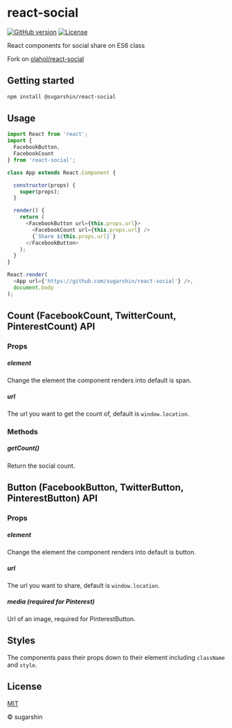 # react-social

[![GitHub version][github-ver-image]][github-ver-url]
[![License][license-image]][license-url]

React components for social share on ES6 class

Fork on [olahol/react-social](https://github.com/olahol/react-social)

## Getting started

```zsh
npm install @sugarshin/react-social
```

## Usage

```js
import React from 'react';
import {
  FacebookButton,
  FacebookCount
} from 'react-social';

class App extends React.Component {

  constructor(props) {
    super(props);
  }

  render() {
    return (
      <FacebookButton url={this.props.url}>
        <FacebookCount url={this.props.url} />
        {`Share ${this.props.url}`}
      </FacebookButton>
    );
  }
}

React.render(
  <App url={'https://github.com/sugarshin/react-social'} />,
  document.body
);
```

## Count (FacebookCount, TwitterCount, PinterestCount) API

### Props

##### element

Change the element the component renders into default is span.

##### url

The url you want to get the count of, default is `window.location`.

### Methods

##### getCount()

Return the social count.

## Button (FacebookButton, TwitterButton, PinterestButton) API

### Props

##### element

Change the element the component renders into default is button.

##### url

The url you want to share, default is `window.location`.

##### media (required for Pinterest)

Url of an image, required for PinterestButton.

## Styles

The components pass their props down to their element including `className` and
`style`.

## License

[MIT][license-url]

© sugarshin

[npm-image]: http://img.shields.io/npm/v/react-social.svg
[npm-url]: https://www.npmjs.org/package/react-social
[bower-image]: http://img.shields.io/bower/v/react-social.svg
[bower-url]: http://bower.io/search/?q=react-social
[travis-image]: http://img.shields.io/travis/sugarshin/react-social/master.svg?branch=master
[travis-url]: https://travis-ci.org/sugarshin/react-social
[gratipay-image]: http://img.shields.io/gratipay/sugarshin.svg
[gratipay-url]: https://gratipay.com/sugarshin/
[coveralls-image]: https://coveralls.io/repos/sugarshin/react-social/badge.svg
[coveralls-url]: https://coveralls.io/r/sugarshin/react-social
[github-ver-image]: https://badge.fury.io/gh/sugarshin%2Freact-social.svg
[github-ver-url]: http://badge.fury.io/gh/sugarshin%2Freact-social
[license-image]: http://img.shields.io/:license-mit-blue.svg
[license-url]: http://sugarshin.mit-license.org/
[downloads-image]: http://img.shields.io/npm/dm/react-social.svg
[dependencies-image]: http://img.shields.io/david/sugarshin/react-social.svg
